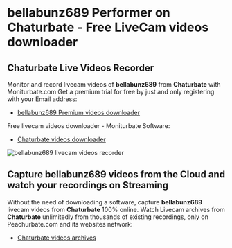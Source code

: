 # bellabunz689 Performer on Chaturbate - Free LiveCam videos downloader

## Chaturbate Live Videos Recorder

Monitor and record livecam videos of **bellabunz689** from **Chaturbate** with Moniturbate.com
Get a premium trial for free by just and only registering with your Email address:
* [bellabunz689 Premium videos downloader](https://moniturbate.com/request-demo-licence-key.html)

Free livecam videos downloader - Moniturbate Software:
* [Chaturbate videos downloader](https://moniturbate.com/moniturbate-download-software.html)

![bellabunz689 livecam videos recorder](https://peachurnet.com/templates/moniturbate-software.png)


## Capture bellabunz689 videos from the Cloud and watch your recordings on Streaming

Without the need of downloading a software, capture **bellabunz689** livecam videos from **Chaturbate** 100% online.
Watch Livecam archives from **Chaturbate** unlimitedly from thousands of existing recordings, only on Peachurbate.com and its websites network:
* [Chaturbate videos archives](https://peachurnet.com/)